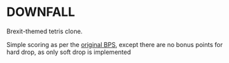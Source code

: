 # DOWNFALL
Brexit-themed tetris clone.

Simple scoring as per the [original BPS](https://tetris.wiki/Scoring), except there are no bonus points for hard drop, as only soft drop is implemented
